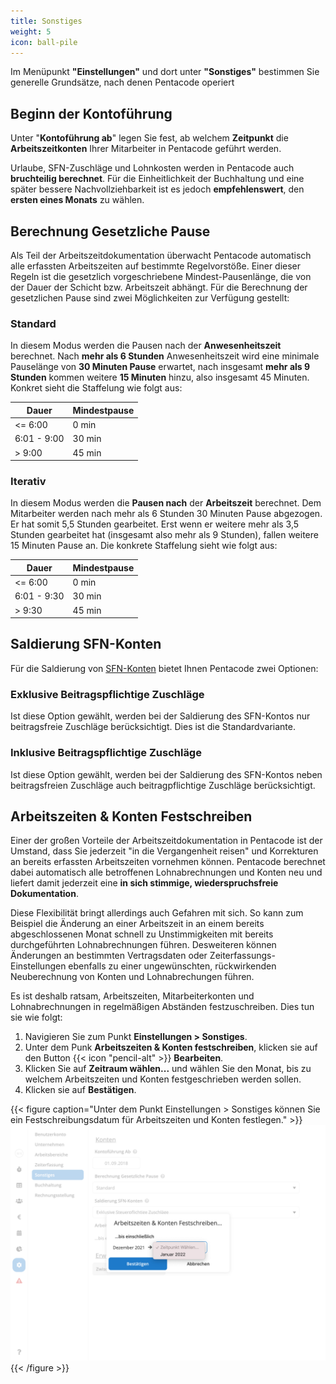 ```yaml
---
title: Sonstiges
weight: 5
icon: ball-pile
---
```


Im Menüpunkt **"Einstellungen"** und dort unter **"Sonstiges"** bestimmen Sie generelle Grundsätze, nach denen Pentacode operiert

## Beginn der Kontoführung

Unter "**Kontoführung ab**" legen Sie fest, ab welchem **Zeitpunkt** die **Arbeitszeitkonten** Ihrer Mitarbeiter in Pentacode geführt werden.

Urlaube, SFN-Zuschläge und Lohnkosten werden in Pentacode auch **bruchteilig berechnet**. Für die Einheitlichkeit der Buchhaltung und eine später bessere Nachvollziehbarkeit ist es jedoch **empfehlenswert**, den **ersten eines Monats** zu wählen.

## Berechnung Gesetzliche Pause

Als Teil der Arbeitszeitdokumentation überwacht Pentacode automatisch alle erfassten Arbeitszeiten auf bestimmte
Regelvorstöße. Einer dieser Regeln ist die gesetzlich vorgeschriebene Mindest-Pausenlänge, die von der Dauer der Schicht
bzw. Arbeitszeit abhängt. Für die Berechnung der gesetzlichen Pause sind zwei Möglichkeiten zur Verfügung gestellt:

### Standard

In diesem Modus werden die Pausen nach der **Anwesenheitszeit** berechnet. Nach **mehr als 6 Stunden** Anwesenheitszeit
wird eine minimale Pauselänge von **30 Minuten Pause** erwartet, nach insgesamt **mehr als 9 Stunden** kommen weitere
**15 Minuten** hinzu, also insgesamt 45 Minuten. Konkret sieht die Staffelung wie folgt aus:

| Dauer       | Mindestpause |
| ----------- | ------------ |
| <= 6:00     | 0 min        |
| 6:01 - 9:00 | 30 min       |
| > 9:00      | 45 min       |

### Iterativ

In diesem Modus werden die **Pausen nach** der **Arbeitszeit** berechnet. Dem Mitarbeiter werden nach mehr als 6 Stunden 30 Minuten Pause abgezogen. Er hat somit 5,5 Stunden gearbeitet. Erst wenn er weitere mehr als 3,5 Stunden gearbeitet hat (insgesamt also mehr als 9 Stunden), fallen weitere 15 Minuten Pause an. Die konkrete Staffelung sieht wie folgt aus:

| Dauer       | Mindestpause |
| ----------- | ------------ |
| <= 6:00     | 0 min        |
| 6:01 - 9:30 | 30 min       |
| > 9:30      | 45 min       |

## Saldierung SFN-Konten

Für die Saldierung von [SFN-Konten](/hilfe/handbuch/mitarbeiter/konten#sfn-konto) bietet Ihnen Pentacode zwei Optionen:

### Exklusive Beitragspflichtige Zuschläge

Ist diese Option gewählt, werden bei der Saldierung des SFN-Kontos nur beitragsfreie Zuschläge berücksichtigt. Dies ist die Standardvariante.

### Inklusive Beitragspflichtige Zuschläge

Ist diese Option gewählt, werden bei der Saldierung des SFN-Kontos neben beitragsfreien Zuschläge auch beitragpflichtige
Zuschläge berücksichtigt.

## Arbeitszeiten & Konten Festschreiben

Einer der großen Vorteile der Arbeitszeitdokumentation in Pentacode ist der Umstand, dass Sie jederzeit "in die
Vergangenheit reisen" und Korrekturen an bereits erfassten Arbeitszeiten vornehmen können. Pentacode berechnet dabei
automatisch alle betroffenen Lohnabrechnungen und Konten neu und liefert damit jederzeit eine **in sich stimmige,
wiederspruchsfreie Dokumentation**.

Diese Flexibilität bringt allerdings auch Gefahren mit sich. So kann zum Beispiel die Änderung an einer Arbeitszeit in
an einem bereits abgeschlossenen Monat schnell zu Unstimmigkeiten mit bereits durchgeführten Lohnabrechnungen führen.
Desweiteren können Änderungen an bestimmten Vertragsdaten oder Zeiterfassungs-Einstellungen ebenfalls zu einer
ungewünschten, rückwirkenden Neuberechnung von Konten und Lohnabrechungen führen.

Es ist deshalb ratsam, Arbeitszeiten, Mitarbeiterkonten und Lohnabrechnungen in regelmäßigen Abständen festzuschreiben.
Dies tun sie wie folgt:

1. Navigieren Sie zum Punkt **Einstellungen > Sonstiges**.
2. Unter dem Punk **Arbeitszeiten & Konten festschreiben**, klicken sie auf den Button {{< icon "pencil-alt" >}} **Bearbeiten**.
3. Klicken Sie auf **Zeitraum wählen...** und wählen Sie den Monat, bis zu welchem Arbeitszeiten und Konten festgeschrieben werden sollen.
4. Klicken sie auf **Bestätigen**.

{{< figure caption="Unter dem Punkt Einstellungen > Sonstiges können Sie ein Festschreibungsdatum für Arbeitszeiten und Konten festlegen." >}}
<img src="zeiten-festschreiben.png" />
{{< /figure >}}
